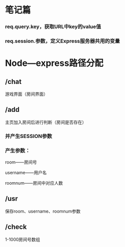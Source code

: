 # 笔记篇

### req.query.key，获取URL中key的value值

### req.session.参数，定义Express服务器共用的变量

# Node—express路径分配

## /chat

游戏界面（房间界面）

## /add

主页加入房间后进行判断（房间是否存在）

### 并产生SESSION参数

### 产生参数：

room——房间号

username——用户名

roomnum——房间中对应人数

## /usr

保存room、username、roomnum参数

## /check

1-1000房间号数组

